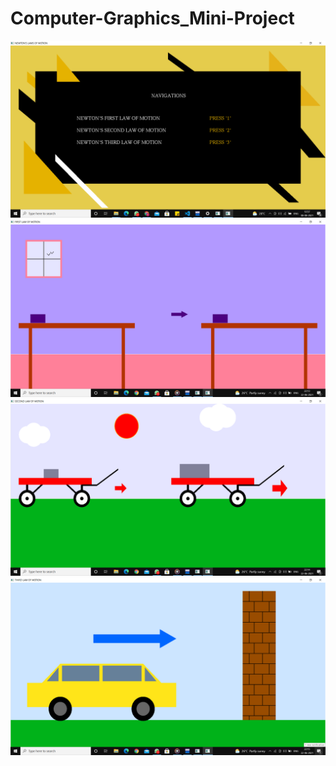 # Computer-Graphics_Mini-Project

![](images/contentpage.png)
![](images/first_law.png)
![](images/second_law.png)
![](images/third_law.png)
